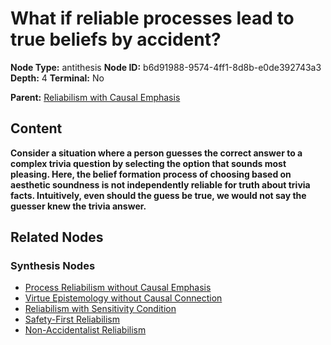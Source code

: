 # What if reliable processes lead to true beliefs by accident?

**Node Type:** antithesis
**Node ID:** b6d91988-9574-4ff1-8d8b-e0de392743a3
**Depth:** 4
**Terminal:** No

**Parent:** [Reliabilism with Causal Emphasis](reliabilism-with-causal-emphasis-synthesis-2e8e680e-daa7-4881-b2d6-438d1abf1e46.md)

## Content

**Consider a situation where a person guesses the correct answer to a complex trivia question by selecting the option that sounds most pleasing. Here, the belief formation process of choosing based on aesthetic soundness is not independently reliable for truth about trivia facts. Intuitively, even should the guess be true, we would not say the guesser knew the trivia answer.**

## Related Nodes

### Synthesis Nodes

- [Process Reliabilism without Causal Emphasis](process-reliabilism-without-causal-emphasis-synthesis-2ae48c33-784a-4390-b739-8a249d8562ca.md)
- [Virtue Epistemology without Causal Connection](virtue-epistemology-without-causal-connection-synthesis-633dd6bb-7069-407f-b8e1-21c5f628b960.md)
- [Reliabilism with Sensitivity Condition](reliabilism-with-sensitivity-condition-synthesis-8b3584aa-cb69-4cd4-bde5-31d157f4d26f.md)
- [Safety-First Reliabilism](safety-first-reliabilism-synthesis-0cd2b190-2c3a-42b5-83f5-1bc472452699.md)
- [Non-Accidentalist Reliabilism](non-accidentalist-reliabilism-synthesis-d88199a1-28b3-4cfb-8805-224b9cb6001f.md)
